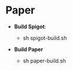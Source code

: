Paper
===========

- **Build Spigot**: 
  - sh spigot-build.sh

- **Build Paper**
  - sh paper-build.sh
